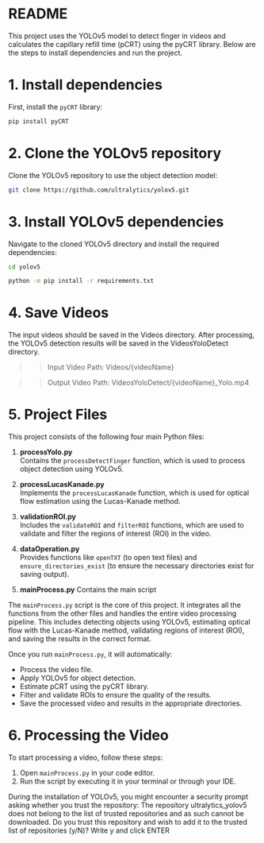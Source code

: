 # README

This project uses the YOLOv5 model to detect finger in videos and calculates the capillary refill time (pCRT) 
using the pyCRT library. Below are the steps to install dependencies and run the project.

# 1. Install dependencies
First, install the `pyCRT` library:

```bash
pip install pyCRT
```

# 2. Clone the YOLOv5 repository
Clone the YOLOv5 repository to use the object detection model:

```bash
git clone https://github.com/ultralytics/yolov5.git
```

# 3. Install YOLOv5 dependencies
Navigate to the cloned YOLOv5 directory and install the required dependencies:
```bash
cd yolov5
```
```bash
python -m pip install -r requirements.txt
```

# 4. Save Videos
The input videos should be saved in the Videos directory. After processing, the YOLOv5 detection results will be saved in the VideosYoloDetect directory.

>> Input Video Path: Videos/{videoName}

>> Output Video Path: VideosYoloDetect/{videoName}_Yolo.mp4



# 5. Project Files

This project consists of the following four main Python files:

1. **processYolo.py**  
   Contains the `processDetectFinger` function, which is used to process object detection using YOLOv5.

2. **processLucasKanade.py**  
   Implements the `processLucasKanade` function, which is used for optical flow estimation using the Lucas-Kanade method.

3. **validationROI.py**  
   Includes the `validateROI` and `filterROI` functions, which are used to validate and filter the regions of interest (ROI) in the video.

4. **dataOperation.py**  
   Provides functions like `openTXT` (to open text files) and `ensure_directories_exist` (to ensure the necessary directories exist for saving output).
   
5. **mainProcess.py**
   Contains the main script 

The `mainProcess.py` script is the core of this project. It integrates all the functions from the other files and handles the entire video processing pipeline. 
This includes detecting objects using YOLOv5, estimating optical flow with the Lucas-Kanade method, validating regions of interest (ROI), and saving the results in the correct format.

Once you run `mainProcess.py`, it will automatically:

- Process the video file.
- Apply YOLOv5 for object detection.
- Estimate pCRT using the pyCRT library.
- Filter and validate ROIs to ensure the quality of the results.
- Save the processed video and results in the appropriate directories.

# 6. Processing the Video

To start processing a video, follow these steps:

1. Open `mainProcess.py` in your code editor.
2. Run the script by executing it in your terminal or through your IDE.

During the installation of YOLOv5, you might encounter a security prompt asking whether you trust the repository:
The repository ultralytics_yolov5 does not belong to the list of trusted repositories and as such cannot be downloaded. Do you trust this repository and wish to add it to the trusted list of repositories (y/N)?
Write y and click ENTER




